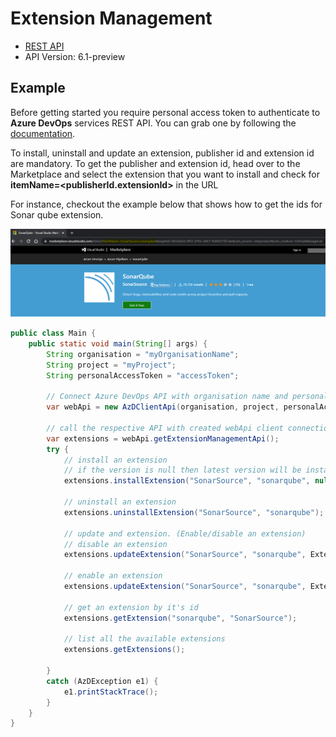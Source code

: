 # Extension Management

- [REST API](https://docs.microsoft.com/en-us/rest/api/azure/devops/extensionmanagement/installed-extensions?view=azure-devops-rest-6.1)
- API Version: 6.1-preview

## Example

Before getting started you require personal access token to authenticate to **Azure DevOps** services REST API.
You can grab one by following the [documentation](https://docs.microsoft.com/en-us/azure/devops/organizations/accounts/use-personal-access-tokens-to-authenticate?WT.mc_id=docs-github-dbrown&view=azure-devops&tabs=preview-page).

To install, uninstall and update an extension, publisher id and extension id are mandatory. To get the publisher and extension id, head over to 
the Marketplace and select the extension that you want to install and check for **itemName=<publisherId.extensionId>** in the URL

For instance, checkout the example below that shows how to get the ids for Sonar qube extension.

![SonarQube Extension](media/Sonarqube.PNG)

```java
public class Main {
    public static void main(String[] args) {
        String organisation = "myOrganisationName";
        String project = "myProject";
        String personalAccessToken = "accessToken";

        // Connect Azure DevOps API with organisation name and personal access token.
        var webApi = new AzDClientApi(organisation, project, personalAccessToken);

        // call the respective API with created webApi client connection object;
        var extensions = webApi.getExtensionManagementApi();
        try {
            // install an extension
            // if the version is null then latest version will be installed.
            extensions.installExtension("SonarSource", "sonarqube", null);
            
            // uninstall an extension
            extensions.uninstallExtension("SonarSource", "sonarqube");
            
            // update and extension. (Enable/disable an extension)
            // disable an extension
            extensions.updateExtension("SonarSource", "sonarqube", ExtensionStateFlags.DISABLED);
            
            // enable an extension
            extensions.updateExtension("SonarSource", "sonarqube", ExtensionStateFlags.NONE);
            
            // get an extension by it's id
            extensions.getExtension("sonarqube", "SonarSource");
            
            // list all the available extensions
            extensions.getExtensions();

        } 
        catch (AzDException e1) {
            e1.printStackTrace();
        }
    }
}

``` 

